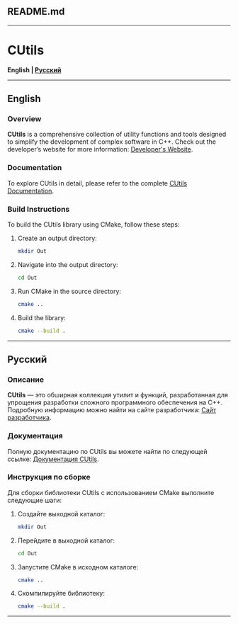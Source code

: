 ## README.md

---

# CUtils

**English | [Русский](#русский)**

---

## English

### Overview

**CUtils** is a comprehensive collection of utility functions and tools designed to simplify the development of complex software in C++. Check out the developer’s website for more information: [Developer's Website](https://case-technologies.ru/).

### Documentation

To explore CUtils in detail, please refer to the complete [CUtils Documentation](https://case-technologies.ru/Documents/Documentation%20for%20CUtils.pdf).

### Build Instructions

To build the CUtils library using CMake, follow these steps:

1. Create an output directory:
   ```bash
   mkdir Out
   ```
2. Navigate into the output directory:
   ```bash
   cd Out
   ```
3. Run CMake in the source directory:
   ```bash
   cmake ..
   ```
4. Build the library:
   ```bash
   cmake --build .
   ```

---

## Русский

### Описание

**CUtils** — это обширная коллекция утилит и функций, разработанная для упрощения разработки сложного программного обеспечения на C++. Подробную информацию можно найти на сайте разработчика: [Сайт разработчика](https://case-technologies.ru/).

### Документация

Полную документацию по CUtils вы можете найти по следующей ссылке: [Документация CUtils](https://case-technologies.ru/Documents/Documentation%20for%20CUtils.pdf).

### Инструкция по сборке

Для сборки библиотеки CUtils с использованием CMake выполните следующие шаги:

1. Создайте выходной каталог:
   ```bash
   mkdir Out
   ```
2. Перейдите в выходной каталог:
   ```bash
   cd Out
   ```
3. Запустите CMake в исходном каталоге:
   ```bash
   cmake ..
   ```
4. Скомпилируйте библиотеку:
   ```bash
   cmake --build .
   ```

---
